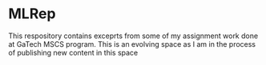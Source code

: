 # MLRep
This respository contains exceprts from some of my assignment work done at GaTech MSCS program. This is an evolving space as I am in the process of publishing new content in this space
